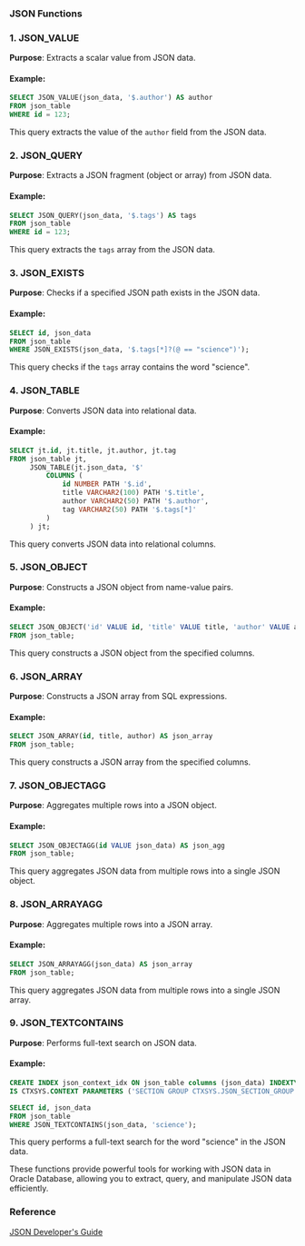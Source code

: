 ### JSON Functions 


### 1. JSON_VALUE

**Purpose**: Extracts a scalar value from JSON data.

#### Example:
```sql
SELECT JSON_VALUE(json_data, '$.author') AS author
FROM json_table
WHERE id = 123;
```
This query extracts the value of the `author` field from the JSON data.

### 2. JSON_QUERY

**Purpose**: Extracts a JSON fragment (object or array) from JSON data.

#### Example:
```sql
SELECT JSON_QUERY(json_data, '$.tags') AS tags
FROM json_table
WHERE id = 123;
```
This query extracts the `tags` array from the JSON data.

### 3. JSON_EXISTS

**Purpose**: Checks if a specified JSON path exists in the JSON data.

#### Example:
```sql
SELECT id, json_data
FROM json_table
WHERE JSON_EXISTS(json_data, '$.tags[*]?(@ == "science")');
```
This query checks if the `tags` array contains the word "science".

### 4. JSON_TABLE

**Purpose**: Converts JSON data into relational data.

#### Example:
```sql
SELECT jt.id, jt.title, jt.author, jt.tag
FROM json_table jt,
     JSON_TABLE(jt.json_data, '$'
         COLUMNS (
             id NUMBER PATH '$.id',
             title VARCHAR2(100) PATH '$.title',
             author VARCHAR2(50) PATH '$.author',
             tag VARCHAR2(50) PATH '$.tags[*]'
         )
     ) jt;
```
This query converts JSON data into relational columns.

### 5. JSON_OBJECT

**Purpose**: Constructs a JSON object from name-value pairs.

#### Example:
```sql
SELECT JSON_OBJECT('id' VALUE id, 'title' VALUE title, 'author' VALUE author) AS json_object
FROM json_table;
```
This query constructs a JSON object from the specified columns.

### 6. JSON_ARRAY

**Purpose**: Constructs a JSON array from SQL expressions.

#### Example:
```sql
SELECT JSON_ARRAY(id, title, author) AS json_array
FROM json_table;
```
This query constructs a JSON array from the specified columns.

### 7. JSON_OBJECTAGG

**Purpose**: Aggregates multiple rows into a JSON object.

#### Example:
```sql
SELECT JSON_OBJECTAGG(id VALUE json_data) AS json_agg
FROM json_table;
```
This query aggregates JSON data from multiple rows into a single JSON object.

### 8. JSON_ARRAYAGG

**Purpose**: Aggregates multiple rows into a JSON array.

#### Example:
```sql
SELECT JSON_ARRAYAGG(json_data) AS json_array
FROM json_table;
```
This query aggregates JSON data from multiple rows into a single JSON array.

### 9. JSON_TEXTCONTAINS

**Purpose**: Performs full-text search on JSON data.

#### Example:
```sql
CREATE INDEX json_context_idx ON json_table columns (json_data) INDEXTYPE 
IS CTXSYS.CONTEXT PARAMETERS ('SECTION GROUP CTXSYS.JSON_SECTION_GROUP');

SELECT id, json_data
FROM json_table
WHERE JSON_TEXTCONTAINS(json_data, 'science');
```
This query performs a full-text search for the word "science" in the JSON data.

These functions provide powerful tools for working with JSON data in Oracle Database, allowing you to extract, query, and manipulate JSON data efficiently. 

### Reference 
[JSON Developer's Guide](https://docs.oracle.com/en/database/oracle/oracle-database/21/adjsn/index.html
)